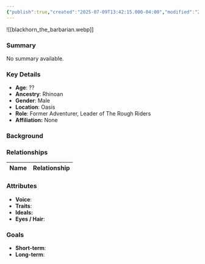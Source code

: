 ```yaml
---
{"publish":true,"created":"2025-07-09T13:42:15.000-04:00","modified":"2025-07-09T13:44:30.750-04:00","published":"2025-07-09T13:44:30.750-04:00","cssclasses":"","Age":"??","Ancestry":"Rhinoan","Gender":"Male","Location":["Oasis"],"Role":["Former Adventurer, Leader of The Rough Riders"],"Affiliation":["None"]}
---
```



![[blackhorn_the_barbarian.webp]]
### Summary
No summary available.

### Key Details
- **Age**: ??
- **Ancestry**: Rhinoan
- **Gender**: Male
- **Location**: Oasis
- **Role**: Former Adventurer, Leader of The Rough Riders
- **Affiliation:** None

### Background


### Relationships

| Name  | Relationship |
| ----- | ------------ |

### Attributes
- **Voice**:
- **Traits**:  
- **Ideals:**
- **Eyes / Hair**:  

### Goals
- **Short-term**:  
- **Long-term**:  
